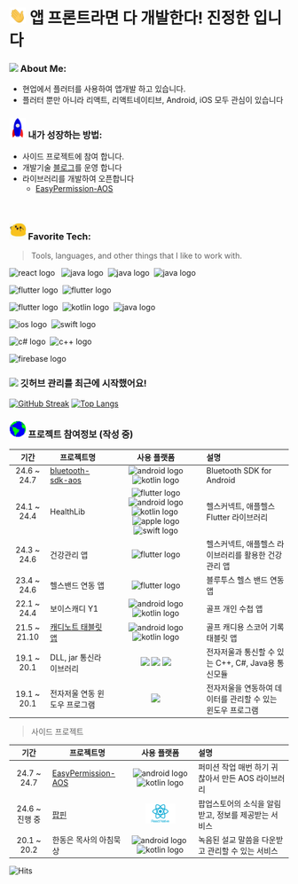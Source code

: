 # <img src="https://github.com/kmwdevelop/kmwdevelop/blob/main/Assets/Hi.gif" width="30" /> 앱 프론트라면 다 개발한다! 진정한 입니다

### <img src="https://github.com/TheDudeThatCode/TheDudeThatCode/blob/master/Assets/Developer.gif" width="45" /> About Me:
- 현업에서 플러터를 사용하여 앱개발 하고 있습니다.
- 플러터 뿐만 아니라 리액트, 리액트네이티브, Android, iOS 모두 관심이 있습니다
### <img src="https://github.com/kmwdevelop/kmwdevelop/blob/main/Assets/Rocket.gif" width="30" /> 내가 성장하는 방법:
- 사이드 프로젝트에 참여 합니다.
- 개발기술 [블로그](https://velog.io/@unknown420/)를 운영 합니다
- 라이브러리를 개발하여 오픈합니다
  - [EasyPermission-AOS](https://github.com/kmwdevelop/easy-permission-aos)
<br>

### <img src='https://github.com/kmwdevelop/kmwdevelop/blob/main/Assets/happy.gif' width='30' /> Favorite Tech:

> Tools, languages, and other things that I like to work with.

<!-- React, React Native -->
<img src="https://img.shields.io/badge/React_Native-20232A?style=for-the-badge&logo=react&logoColor=61DAFB" height="35" alt="react logo" /> &nbsp;
<img src="https://img.shields.io/badge/React-20232A?style=for-the-badge&logo=react&logoColor=61DAFB" height="35" alt="java logo" />&nbsp;
<img src="https://img.shields.io/badge/JavaScript-F7DF1E?style=for-the-badge&logo=javascript&logoColor=black" height="35" alt="java logo" />&nbsp;
<img src="https://img.shields.io/badge/TypeScript-007ACC?style=for-the-badge&logo=typescript&logoColor=white" height="35" alt="java logo" />

<!-- Flutter -->
<img src="https://img.shields.io/badge/Flutter-02569B?style=for-the-badge&logo=flutter&logoColor=white" height="35" alt="flutter logo" />&nbsp;
<img src="https://img.shields.io/badge/Dart-0175C2?style=for-the-badge&logo=dart&logoColor=white" height="35" alt="flutter logo" />

<!-- Android -->
<img src="https://img.shields.io/badge/Android-3DDC84?style=for-the-badge&logo=android&logoColor=white" height="35" alt="flutter logo" />&nbsp;
<img src="https://img.shields.io/badge/kotlin-%237F52FF.svg?style=for-the-badge&logo=kotlin&logoColor=white" height="35" alt="kotlin logo" />&nbsp;
<img src="https://img.shields.io/badge/Java-ED8B00?style=for-the-badge&logo=openjdk&logoColor=white" height="35" alt="java logo" />

<!-- iOS -->
<img src="https://img.shields.io/badge/iOS-000000?style=for-the-badge&logo=ios&logoColor=white" height="35" alt="ios logo" />&nbsp;
<img src="https://img.shields.io/badge/Swift-FA7343?style=for-the-badge&logo=swift&logoColor=white" height="35" alt="swift logo" />

<!-- C++ C# -->
<img src="https://img.shields.io/badge/C%23-239120?style=for-the-badge&logo=c-sharp&logoColor=white" height="35" alt="c# logo" />&nbsp;
<img src="https://img.shields.io/badge/C%2B%2B-00599C?style=for-the-badge&logo=c%2B%2B&logoColor=white" height="35" alt="c++ logo" />

<!-- Firebase -->
<img src="https://img.shields.io/badge/Firebase-FFCA28?style=for-the-badge&logo=firebase&logoColor=black" height="35" alt="firebase logo"/>

<br>

### <img src='https://media1.giphy.com/media/du3J3cXyzhj75IOgvA/giphy.gif?cid=ecf05e47x2g034i9pzwtzzsd3xgg2w9nr94t4tflbbgo3008&rid=giphy.gif' width='25' /> 깃허브 관리를 최근에 시작했어요!

[![GitHub Streak](https://github-readme-streak-stats.herokuapp.com/?user=kmwdevelop&theme=dark)](https://git.io/streak-stats)
[![Top Langs](https://github-readme-stats.vercel.app/api/top-langs/?username=kmwdevelop&layout=compact&text_color=daf7dc&bg_color=151515&hide=css,html,php)](https://github.com/anuraghazra/github-readme-stats)
<br>


### <img src="https://github.com/kmwdevelop/kmwdevelop/blob/main/Assets/Earth.gif" width="30" /> 프로젝트 참여정보 (작성 중)

| 기간 | 프로젝트명 | 사용 플랫폼 | 설명 |
| :---: | ---- | :--: | :-- |
| 24.6 ~ 24.7 | [bluetooth-sdk-aos](https://github.com/hconnectdx/bluetooth-sdk-android) | <img src="https://cdn.jsdelivr.net/gh/devicons/devicon/icons/android/android-original.svg" height="25" alt="android logo" /> <img src="https://cdn.jsdelivr.net/gh/devicons/devicon/icons/kotlin/kotlin-original.svg" height="25" alt="kotlin logo" /> | Bluetooth SDK for Android |
| 24.1 ~ 24.4 | HealthLib |  <img src="https://cdn.jsdelivr.net/gh/devicons/devicon/icons/flutter/flutter-original.svg" height="25" alt="flutter logo" /> <img src="https://cdn.jsdelivr.net/gh/devicons/devicon/icons/android/android-original.svg" height="25" alt="android logo" /> <img src="https://cdn.jsdelivr.net/gh/devicons/devicon/icons/kotlin/kotlin-original.svg" height="25" alt="kotlin logo" />&nbsp;<img src="https://cdn.jsdelivr.net/gh/devicons/devicon/icons/apple/apple-original.svg" height="25" alt="apple logo" /><img src="https://cdn.jsdelivr.net/gh/devicons/devicon/icons/swift/swift-original.svg" height="25" alt="swift logo" /> | 헬스커넥트, 애플헬스 Flutter 라이브러리 |
| 24.3 ~ 24.6 | 건강관리 앱 | <img src="https://cdn.jsdelivr.net/gh/devicons/devicon/icons/flutter/flutter-original.svg" height="25" alt="flutter logo" /> | 헬스커넥트, 애플헬스 라이브러리를 활용한 건강관리 앱 |
| 23.4 ~ 24.6 | 헬스밴드 연동 앱 | <img src="https://cdn.jsdelivr.net/gh/devicons/devicon/icons/flutter/flutter-original.svg" height="25" alt="flutter logo" /> | 블루투스 헬스 밴드 연동 앱 |
| 22.1 ~ 24.4 | 보이스캐디 Y1 | <img src="https://cdn.jsdelivr.net/gh/devicons/devicon/icons/android/android-original.svg" height="25" alt="android logo" /> <img src="https://cdn.jsdelivr.net/gh/devicons/devicon/icons/kotlin/kotlin-original.svg" height="25" alt="kotlin logo" /> | 골프 개인 수첩 앱 |
| 21.5 ~ 21.10 | [캐디노트 태블릿 앱](https://github.com/kmwdevelop/-/blob/main/%E1%84%8F%E1%85%A2%E1%84%83%E1%85%B5%E1%84%82%E1%85%A9%E1%84%90%E1%85%B3/%5B%E1%84%91%E1%85%B3%E1%84%85%E1%85%A9%E1%84%8C%E1%85%A6%E1%86%A8%E1%84%90%E1%85%B3%5D%20%E1%84%90%E1%85%A2%E1%84%87%E1%85%B3%E1%86%AF%E1%84%85%E1%85%B5%E1%86%BA%20%E1%84%8F%E1%85%A2%E1%84%83%E1%85%B5%E1%84%82%E1%85%A9%E1%84%90%E1%85%B3%20-%20%E1%84%89%E1%85%A1%E1%86%B7%E1%84%89%E1%85%A5%E1%86%BC%20%E1%84%80%E1%85%A9%E1%86%AF%E1%84%91%E1%85%B3%208821e74eb52243ee992b406b4edb7c85.md) | <img src="https://cdn.jsdelivr.net/gh/devicons/devicon/icons/android/android-original.svg" height="25" alt="android logo" /> <img src="https://cdn.jsdelivr.net/gh/devicons/devicon/icons/kotlin/kotlin-original.svg" height="25" alt="kotlin logo" />| 골프 캐디용 스코어 기록 태블릿 앱|
| 19.1 ~ 20.1 | DLL, jar 통신라이브러리 | <img src="https://cdn.jsdelivr.net/gh/devicons/devicon@latest/icons/csharp/csharp-original.svg" height="25"/> <img src="https://cdn.jsdelivr.net/gh/devicons/devicon@latest/icons/cplusplus/cplusplus-original.svg" height="25" /> <img src="https://cdn.jsdelivr.net/gh/devicons/devicon@latest/icons/java/java-original.svg" height="25"/> | 전자저울과 통신할 수 있는 C++, C#, Java용 통신모듈|
| 19.1 ~ 20.1 | 전자저울 연동 윈도우 프로그램 | <img src="https://cdn.jsdelivr.net/gh/devicons/devicon@latest/icons/csharp/csharp-original.svg" height="25"/> | 전자저울을 연동하여 데이터를 관리할 수 있는 윈도우 프로그램|


> 사이드 프로젝트

| 기간 | 프로젝트명 | 사용 플랫폼 | 설명 |
| :------: | ---- | :----: | :-- |
| 24.7 ~ 24.7 | [EasyPermission-AOS](https://github.com/kmwdevelop/easy-permission-aos) | <img src="https://cdn.jsdelivr.net/gh/devicons/devicon/icons/android/android-original.svg" height="25" alt="android logo" /> <img src="https://cdn.jsdelivr.net/gh/devicons/devicon/icons/kotlin/kotlin-original.svg" height="25" alt="kotlin logo" />  | 퍼미션 작업 매번 하기 귀찮아서 만든 AOS 라이브러리 |
| 24.6 ~ 진행 중 | [팝핀](https://github.com/proj-poppin) | <img src="https://github.com/kmwdevelop/kmwdevelop/blob/main/Assets/react-native.png" height="35"/> | 팝업스토어의 소식을 알림 받고, 정보를 제공받는 서비스 |
| 20.1 ~ 20.2 | 한동은 목사의 아침묵상 | <img src="https://cdn.jsdelivr.net/gh/devicons/devicon/icons/android/android-original.svg" height="25" alt="android logo" />&nbsp;<img src="https://cdn.jsdelivr.net/gh/devicons/devicon/icons/kotlin/kotlin-original.svg" height="25" alt="kotlin logo" /> | 녹음된 설교 말씀을 다운받고 관리할 수 있는 서비스 |


![Hits](https://hits.seeyoufarm.com/api/count/incr/badge.svg?url=https%3A%2F%2Fgithub.com%2Fkmwdevelop%2Fhit-counter&count_bg=%23EBA300&title_bg=%23C64C0E&icon=github.svg&icon_color=%23DBC3C3&title=hits&edge_flat=false)
